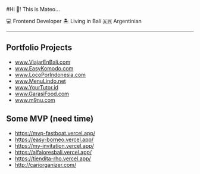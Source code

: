 #Hi 👋! This is Mateo... 

💻 Frontend Developer
🏝️ Living in Bali
🇦🇷 Argentinian 

- - - - - - - - - - 

## Portfolio Projects

  - www.ViajarEnBali.com
  - www.EasyKomodo.com 
  - www.LocoPorIndonesia.com
  - www.MenuLindo.net
  - www.YourTutor.id
  - www.GarasiFood.com
  - www.m9nu.com
  
## Some MVP (need time)
- https://mvp-fastboat.vercel.app/
- https://easy-borneo.vercel.app/
- https://my-invitation.vercel.app/
- https://alfajoresbali.vercel.app/
- https://tiendita-rho.vercel.app/
- http://cariorganizer.com/